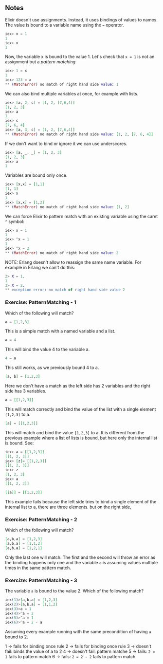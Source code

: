 ## Notes

Elixir doesn't use assignments. Instead, it uses bindings of values to names.
The value is bound to a variable name using the `=` operator.
```elixir
iex> x = 1
1
iex> x
1
```

Now, the variable x is bound to the value 1. Let's check that `x = 1` is not an assignment but a *pattern matching*
```elixir
iex> 1 = x
1
iex> 123 = x
** (MatchError) no match of right hand side value: 1
```

We can also bind multiple variables at once, for example with lists.

```elixir
iex> [a, 2, c] = [1, 2, [7,6,4]]
[1, 2, 3]
iex> a
1
iex> c
[7, 6, 4]
iex> [a, 3, c] = [1, 2, [7,6,4]]
** (MatchError) no match of right hand side value: [1, 2, [7, 6, 4]]
```

If we don't want to bind or ignore it we can use underscores.

```elixir
iex> [a, _, _] = [1, 2, 3]
[1, 2, 3]
iex> a
1
```

Variables are bound only once.

```elixir
iex> [x,x] = [1,1]
[1, 1]
iex> x
1
iex> [x,x] = [1,2]
** (MatchError) no match of right hand side value: [1, 2]
```

We can force Elixir to pattern match with an existing variable using the caret `^` symbol:

```elixir
iex> x = 1
1
iex> ^x = 1
1
iex> ^x = 2
** (MatchError) no match of right hand side value: 2
```

NOTE: Erlang doesn't allow to reassign the same name variable. 
For example in Erlang we can't do this:

```erlang
2> X = 1.
1
3> X = 2.
** exception error: no match of right hand side value 2
```

### Exercise: PatternMatching - 1
Which of the following will match?
```elixir
a = [1,2,3]
```
This is a simple match with a named variable and a list.

```elixir
a = 4
```

This will bind the value 4 to the variable a.

```elixir
4 = a
```

This still works, as we previously bound 4 to a.

```elixir
[a, b] = [1,2,3]
```
Here we don't have a match as the left side has 2 variables and the right side has 3 variables.

```elixir
a = [[1,2,3]]
```
This will match correctly and bind the value of the list with a single element `[1,2,3]` to a.

```elixir
[a] = [[1,2,3]]
```

This will match and bind the value `[1,2,3]` to a. It is different from the previous example where a list of lists is bound, but here only the internal list is bound. See:

```elixir
iex> a = [[1,2,3]]
[[1, 2, 3]]
iex> [z]= [[1,2,3]]
[[1, 2, 3]]
iex> z
[1, 2, 3]
iex> a
[[1, 2, 3]]
```

```elixir
[[a]] = [[1,2,3]]
```

This example fails because the left side tries to bind a single element of the internal list to a, there are three elements. but on the right side,


### Exercise: PatternMatching - 2
Which of the following will match?
```elixir
[a,b,a] = [1,2,3]
[a,b,a] = [1,1,2]
[a,b,a] = [1,2,1]
```

Only the last one will match. The first and the second will throw an error as the binding happens only one and the variable `a` is assuming values multiple times in the same pattern match.

### Exercize: PatternMatching - 3
The variable `a` is bound to the value 2. Which of the following match?
```elixir
iex(1)>[a,b,a] = [1,2,3]
iex(2)>[a,b,a] = [1,1,2]
iex(3)>a = 1
iex(4)>^a = 2
iex(5)>^a = 1
iex(6)>^a = 2 - a
```
Assuming every example running with the same precondition of having `a` bound to 2.

1 -> fails for binding once rule
2 -> fails for binding once rule
3 -> doesn't fail: binds the value of a to 2
4 -> doesn't fail: pattern matche
5 -> fails: `2 = 1` fails to pattern match
6 -> fails: `2 = 2 - 2` fails to pattern match 
